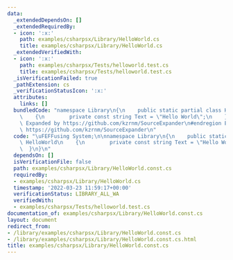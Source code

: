 ```yaml
---
data:
  _extendedDependsOn: []
  _extendedRequiredBy:
  - icon: ':x:'
    path: examples/csharpsx/Library/HelloWorld.cs
    title: examples/csharpsx/Library/HelloWorld.cs
  _extendedVerifiedWith:
  - icon: ':x:'
    path: examples/csharpsx/Tests/helloworld.test.cs
    title: examples/csharpsx/Tests/helloworld.test.cs
  _isVerificationFailed: true
  _pathExtension: cs
  _verificationStatusIcon: ':x:'
  attributes:
    links: []
  bundledCode: "namespace Library\n{\n    public static partial class HelloWorld\n\
    \    {\n        private const string Text = \"Hello World\";\n    }\n}\n#region\
    \ Expanded by https://github.com/kzrnm/SourceExpander\n#endregion Expanded by\
    \ https://github.com/kzrnm/SourceExpander\n"
  code: "\uFEFFusing System;\n\nnamespace Library\n{\n    public static partial class\
    \ HelloWorld\n    {\n        private const string Text = \"Hello World\";\n  \
    \  }\n}\n"
  dependsOn: []
  isVerificationFile: false
  path: examples/csharpsx/Library/HelloWorld.const.cs
  requiredBy:
  - examples/csharpsx/Library/HelloWorld.cs
  timestamp: '2022-03-23 11:59:17+00:00'
  verificationStatus: LIBRARY_ALL_WA
  verifiedWith:
  - examples/csharpsx/Tests/helloworld.test.cs
documentation_of: examples/csharpsx/Library/HelloWorld.const.cs
layout: document
redirect_from:
- /library/examples/csharpsx/Library/HelloWorld.const.cs
- /library/examples/csharpsx/Library/HelloWorld.const.cs.html
title: examples/csharpsx/Library/HelloWorld.const.cs
---
```

